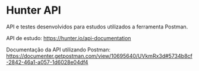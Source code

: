 # Hunter API  

API e testes desenvolvidos para estudos utilizados a ferramenta Postman.

API de estudo: https://hunter.io/api-documentation

Documentação da API utilizando Postman: https://documenter.getpostman.com/view/10695640/UVkmRx3d#5734b8cf-2842-46a1-a057-1d6028e04df4

